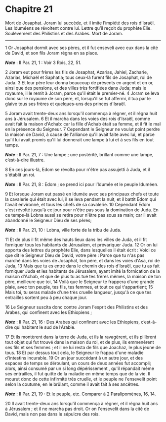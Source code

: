 # Chapitre 21

Mort de Josaphat.
Joram lui succède, et il imite l’impiété des rois d’Israël.
Les Iduméens se révoltent contre lui.
Lettre qu’il reçoit du prophète Elie.
Soulèvement des Philistins et des Arabes.
Mort de Joram.

***

1 Or Josaphat dormit avec ses pères, et il fut enseveli avec eux dans la cité de David, et son fils Joram régna en sa place.

***Note*** :  II Par. 21, 1 : Voir 3 Rois, 22, 51.

2 Joram eut pour frères les fils de Josaphat, Azarias, Jahiel, Zacharie, Azarias, Michaël et Saphatia; tous ceux-là furent fils de Josaphat, roi de Juda. 3 Et leur père leur donna beaucoup de présents en argent et en or, ainsi que des pensions, et des villes très fortifiées dans Juda; mais le royaume, il le remit à Joram, parce qu'il était le premier-né. 4 Joram se leva donc sur le royaume de son père, et, lorsqu'il se fut affermi, il tua par le glaive tous ses frères et quelques-uns des princes d'Israël.


5 Joram avait trente-deux ans lorsqu'il commença à régner, et il régna huit ans à Jérusalem. 6 Et il marcha dans les voies des rois d'Israël, comme avait fait la maison d'Achab: car la fille d'Achab était sa femme, et il fit le mal en la présence du Seigneur. 7 Cependant le Seigneur ne voulut point perdre la maison de David, à cause de l'alliance qu'il avait faite avec lui, et parce qu'il lui avait promis qu'il lui donnerait une lampe à lui et à ses fils en tout temps.

***Note*** :  II Par. 21, 7 : Une lampe ; une postérité, brillant comme une lampe, c’est-à-dire illustre.


8 En ces jours-là, Edom se révolta pour n'être pas assujetti à Juda, et il s'établit un roi.

***Note*** :  II Par. 21, 8 : Edom ; se prend ici pour l’Idumée et le peuple Iduméen.

9 Et lorsque Joram eut passé en Idumée avec ses principaux chefs et toute la cavalerie qui était avec lui, il se leva pendant la nuit, et il battit Edom qui l'avait environné, et tous les chefs de sa cavalerie. 10 Cependant Edom s'est révolté jusqu'à ce jour pour n'être pas sous la domination de Juda. En ce temps-là Lobna aussi se retira pour n'être pas sous sa main; car il avait abandonné le Seigneur Dieu de ses pères;

***Note*** :  II Par. 21, 10 : Lobna, ville forte de la tribu de Juda.


11 Et de plus il fit même des hauts lieux dans les villes de Juda, et il fit forniquer tous les habitants de Jérusalem, et prévariquer Juda. 12 Or on lui apporta des lettres du prophète Elie, dans lesquelles il était écrit : Voici ce que dit le Seigneur Dieu de David, votre père : Parce que tu n'as pas marché dans les voies de Josaphat, ton père, et dans les voies d'Asa, roi de Juda, 13 Mais que tu es entré dans le chemin des rois d'Israël, que tu as fait forniquer Juda et les habitants de Jérusalem, ayant imité la fornication de la maison d'Achab, et que de plus tu as tué tes frères mêmes, la maison de ton père, meilleure que toi, 14 Voilà que le Seigneur te frappera d'une grande plaie, avec ton peuple, tes fils, tes femmes, et tout ce qui t'appartient; 15 Mais toi, tu seras malade d'une très cruelle langueur, jusqu'à ce que tes entrailles sortent peu à peu chaque jour.


16 Le Seigneur suscita donc contre Joram l'esprit des Philistins et des Arabes, qui confinent avec les Ethiopiens ;

***Note*** :  II Par. 21, 16 : Des Arabes qui confinent avec les Ethiopiens, c’est-à-dire qui habitent le sud de l’Arabie.

17 Et ils montèrent dans la terre de Juda, et ils la ravagèrent, et ils pillèrent tout objet qui fut trouvé dans la maison du roi, et de plus, ils emmenèrent ses fils et ses femmes ; et il ne lui resta de fils que Joachaz, le plus jeune de tous. 18 Et par dessus tout cela, le Seigneur le frappa d'une maladie d'intestins incurable. 19 Or un jour succédant à un autre jour, et des espaces de temps se déroulant, un cours de deux années fut accompli; alors, ainsi consumé par un si long dépérissement , qu'il répandait même ses entrailles, il fut quitte de la maladie en même temps que de la vie. Il mourut donc de cette infirmité très cruelle, et le peuple ne l'ensevelit point selon la coutume, en le brûlant, comme il avait fait à ses ancêtres.

***Note*** :  II Par. 21, 19 : Et le peuple, etc. Comparer à 2 Paralipomènes, 16, 14.


20 Il avait trente-deux ans lorsqu'il commença à régner, et il régna huit ans à Jérusalem ; et il ne marcha pas droit. Or on l'ensevelit dans la cité de David, mais non pas dans le sépulcre des rois.

